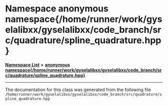 

# Namespace anonymous namespace{/home/runner/work/gyselalibxx/gyselalibxx/code\_branch/src/quadrature/spline\_quadrature.hpp}



[**Namespace List**](namespaces.md) **>** [**anonymous namespace{/home/runner/work/gyselalibxx/gyselalibxx/code\_branch/src/quadrature/spline\_quadrature.hpp}**](namespace_0d214.md)







































































------------------------------
The documentation for this class was generated from the following file `/home/runner/work/gyselalibxx/gyselalibxx/code_branch/src/quadrature/spline_quadrature.hpp`

